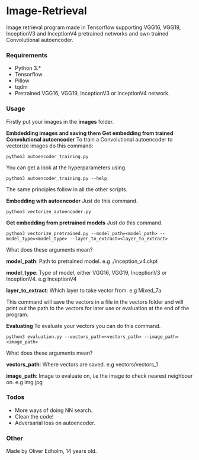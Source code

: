 # Image-Retrieval
Image retrieval program made in Tensorflow supporting VGG16, VGG19, InceptionV3 and InceptionV4 pretrained networks and own trained Convolutional autoencoder.


### Requirements
* Python 3.*
* Tensorflow
* Pillow
* tqdm
* Pretrained VGG16, VGG19, InceptionV3 or InceptionV4 network.


### Usage
Firstly put your images in the **images** folder.

**Embdedding images and saving them**
**Get embedding from trained Convolutional autoencoder**
To train a Convolutional autoencoder to vectorize images do this command:
```
python3 autoencoder_training.py
```
You can get a look at the hyperparameters using.
```
python3 autoencoder_training.py --help
```
The same principles follow in all the other scripts.

**Embedding with autoencoder**
Just do this command.
```
python3 vectorize_autoencoder.py
```


**Get embedding from pretrained models**
Just do this command.
```
python3 vectorize_pretrained.py --model_path=<model_path> --model_type=<model_type> --layer_to_extract=<layer_to_extract>
```
What does these arguments mean?

**model_path**: Path to pretrained model. e.g ./inception_v4.ckpt

**model_type**: Type of model, either VGG16, VGG19, InceptionV3 or InceptionV4. e.g InceptionV4

**layer_to_extract**: Which layer to take vector from. e.g Mixed_7a

This command will save the vectors in a file in the vectors folder and will print out the path to the vectors for later
use or evaluation at the end of the program.


**Evaluating**
To evaluate your vectors you can do this command.
```
python3 evaluation.py --vectors_path=<vectors_path> --image_path=<image_path>
```
What does these arguments mean?

**vectors_path**: Where vectors are saved. e.g vectors/vectors_1

**image_path**: Image to evaluate on, i.e the image to check nearest neighbour on. e.g img.jpg


### Todos
* More ways of doing NN search.
* Clean the code!
* Adversarial loss on autoencoder.


### Other
Made by Oliver Edholm, 14 years old.
